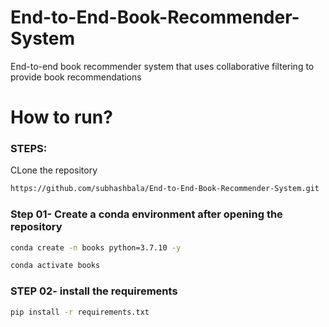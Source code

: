 # End-to-End-Book-Recommender-System
End-to-end book recommender system that uses collaborative filtering to provide book recommendations

# How to run? 
### STEPS: 

CLone the repository

```bash
https://github.com/subhashbala/End-to-End-Book-Recommender-System.git
```

### Step 01- Create a conda environment after opening the repository

```bash
conda create -n books python=3.7.10 -y
```

``` bash
conda activate books
```


### STEP 02- install the requirements
```bash
pip install -r requirements.txt
```
